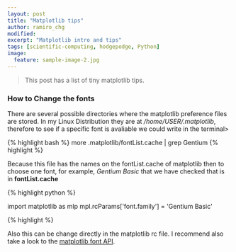 ```yaml
---
layout: post
title: "Matplotlib tips"
author: ramiro_chg
modified:
excerpt: "Matplotlib intro and tips"
tags: [scientific-computing, hodgepodge, Python]
image:
  feature: sample-image-2.jpg
---
```


> This post has a list of tiny matplotlib tips. 

### How to Change the fonts

There are several possible directories where the matplotlib preference files are stored. In my Linux Distribution they are at */home/USER/.matplotlib*, therefore to see if a specific font is avaliable we could write in the terminal>

{% highlight bash %}
more .matplotlib/fontList.cache | grep Gentium
{% highlight %}

Because this file has the names on the fontList.cache of matplotlib then to choose one font, for example, *Gentium Basic* that we have checked that is in **fontList.cache**

{% highlight python %}

import matplotlib as mlp
mpl.rcParams['font.family'] = 'Gentium Basic'

{% highlight %}

Also this can be change directly in the matplotlib rc file. I recommend also take a look to the [matplotlib font API](http://matplotlib.org/api/font_manager_api.html).

